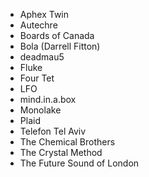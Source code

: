 - Aphex Twin
- Autechre
- Boards of Canada
- Bola (Darrell Fitton)
- deadmau5
- Fluke
- Four Tet
- LFO
- mind.in.a.box
- Monolake
- Plaid
- Telefon Tel Aviv
- The Chemical Brothers
- The Crystal Method
- The Future Sound of London

